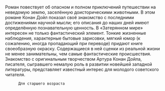 <!--2015-12-07 21:04:02-->
Роман повествует об опасном и полном приключений путешествии на неведомую землю, заселённую доисторическими животными.
        В этом романе Конан Дойл показал своё знакомство с последними достижениями научной мысли; его описания до наших дней имеют определённую познавательную ценность.
        В «Затерянном мире» интересен не только фантастический элемент. Тонкие жизненные наблюдения, характерные бытовые зарисовки, мягкий юмор (к сожалению, иногда пропадающий при переводе) придают книге своеобразную окраску. Содержащиеся в ней сценки из реальной жизни не менее занимательны, чем самые фантастические происшествия.
        Знакомство с оригинальным творчеством Артура Конан Дойла, писателя, сыгравшего немалую роль в развитии новейшей западной литературы, представляет известный интерес для молодого советского читателя.
        
          Для старшего возраста
